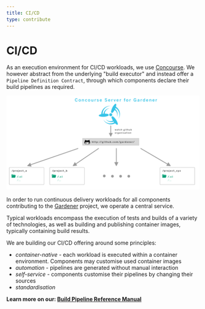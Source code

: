 ```yaml
---
title: CI/CD
type: contribute
---
```


# CI/CD
As an execution environment for CI/CD workloads, we use [Concourse](https://concourse-ci.org).
We however abstract from the underlying "build executor" and instead offer a
`Pipeline Definition Contract`, through which components declare their build pipelines as
required.

![Overview](overview.png?raw=true)


In order to run continuous delivery workloads for all components contributing to the
[Gardener](https://github.com/gardener) project, we operate a central service.

Typical workloads encompass the execution of tests and builds of a variety of technologies,
as well as building and publishing container images, typically containing build results.

We are building our CI/CD offering around some principles:

* *container-native* - each workload is executed within a container environment. Components may customise used container images
* *automation* - pipelines are generated without manual interaction
* *self-service* - components customise their pipelines by changing their sources
* *standardisation*



**Learn more on our: [Build Pipeline Reference Manual](https://gardener.github.io/cc-utils/)**

